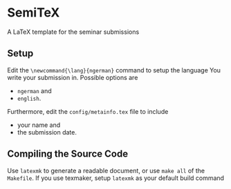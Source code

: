 SemiTeX
=======

A LaTeX template for the seminar submissions

Setup
-----

Edit the <code>\newcommand{\lang}{ngerman}</code> command to setup the language You write your submission in. Possible options are
* <code>ngerman</code> and
* <code>english</code>.

Furthermore, edit the <code>config/metainfo.tex</code> file to include
* your name and
* the submission date.

Compiling the Source Code
-------------------------

Use `latexmk` to generate a readable document, or use `make all` of the `Makefile`.
If you use texmaker, setup `latexmk` as your default build command
